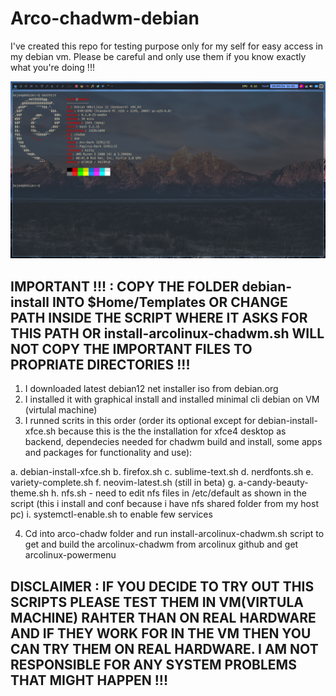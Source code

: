 # Arco-chadwm-debian
I've created this repo for testing purpose only for my self for easy access in my debian vm. 
Please be careful and only use them if you know exactly what you're doing !!!

![image](https://github.com/bojanstrkovski-21/Arco-chadwm-debian/blob/master/chadwm-debian.png)

## IMPORTANT !!! : COPY THE FOLDER __debian-install__ INTO $Home/Templates OR CHANGE PATH INSIDE THE SCRIPT WHERE IT ASKS FOR THIS PATH OR install-arcolinux-chadwm.sh WILL NOT COPY THE IMPORTANT FILES TO PROPRIATE DIRECTORIES !!!

1. I downloaded latest debian12 net installer iso from debian.org
2. I installed it with graphical install and installed minimal cli debian on VM (virtulal machine)
3. I runned scrits in this order (order its optional except for debian-install-xfce.sh because this is the the installation for xfce4 desktop as backend, dependecies needed for chadwm build and install, some apps and packages for functionality and use):

  a. debian-install-xfce.sh
  b. firefox.sh
  c. sublime-text.sh
  d. nerdfonts.sh
  e. variety-complete.sh
  f. neovim-latest.sh (still in beta)
  g. a-candy-beauty-theme.sh
  h. nfs.sh - need to edit nfs files in /etc/default as shown in the script (this i install and conf because i have nfs shared folder from my host pc)
  i. systemctl-enable.sh to enable few services
  
4. Cd into arco-chadw folder and run install-arcolinux-chadwm.sh script to get and build the arcolinux-chadwm from arcolinux github and get arcolinux-powermenu

## DISCLAIMER : IF YOU DECIDE TO TRY OUT THIS SCRIPTS PLEASE TEST THEM IN VM(VIRTULA MACHINE) RAHTER THAN ON REAL HARDWARE AND IF THEY WORK FOR IN THE VM THEN YOU CAN TRY THEM ON REAL HARDWARE. I AM NOT RESPONSIBLE FOR ANY SYSTEM PROBLEMS THAT MIGHT HAPPEN !!!
